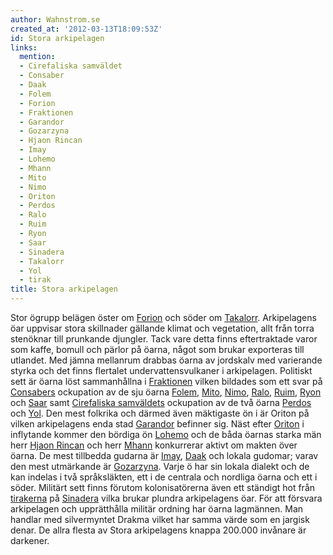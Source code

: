 ```yaml
---
author: Wahnstrom.se
created_at: '2012-03-13T18:09:53Z'
id: Stora arkipelagen
links:
  mention:
  - Cirefaliska samväldet
  - Consaber
  - Daak
  - Folem
  - Forion
  - Fraktionen
  - Garandor
  - Gozarzyna
  - Hjaon Rincan
  - Imay
  - Lohemo
  - Mhann
  - Mito
  - Nimo
  - Oriton
  - Perdos
  - Ralo
  - Ruim
  - Ryon
  - Saar
  - Sinadera
  - Takalorr
  - Yol
  - tirak
title: Stora arkipelagen
---
```


Stor ögrupp belägen öster om [Forion] och söder om [Takalorr]. Arkipelagens öar uppvisar stora
skillnader gällande klimat och vegetation, allt från torra stenöknar till prunkande djungler. Tack
vare detta finns eftertraktade varor som kaffe, bomull och pärlor på öarna, något som brukar
exporteras till utlandet. Med jämna mellanrum drabbas öarna av jordskalv med varierande styrka och
det finns flertalet undervattensvulkaner i arkipelagen. Politiskt sett är öarna löst sammanhållna i
[Fraktionen] vilken bildades som ett svar på [Consabers] ockupation av de sju öarna [Folem], [Mito],
[Nimo], [Ralo], [Ruim], [Ryon] och [Saar] samt [Cirefaliska samväldets] ockupation av de två öarna
[Perdos] och [Yol]. Den mest folkrika och därmed även mäktigaste ön i är Oriton på vilken
arkipelagens enda stad [Garandor] befinner sig. Näst efter [Oriton] i inflytande kommer den bördiga
ön [Lohemo] och de båda öarnas starka män herr [Hjaon Rincan] och herr [Mhann] konkurrerar aktivt om
makten över öarna. De mest tillbedda gudarna är [Imay], [Daak] och lokala gudomar; varav den mest
utmärkande är [Gozarzyna]. Varje ö har sin lokala dialekt och de kan indelas i två språksläkten, ett
i de centrala och nordliga öarna och ett i söder. Militärt sett finns förutom kolonisatörerna även
ett ständigt hot från [tirakerna] på [Sinadera] vilka brukar plundra arkipelagens öar. För att
försvara arkipelagen och upprätthålla militär ordning har öarna lagmännen. Man handlar med
silvermyntet Drakma vilket har samma värde som en jargisk denar. De allra flesta av Stora
arkipelagens knappa 200.000 invånare är darkener.

  [Forion]: Forion
  [Takalorr]: Takalorr
  [Fraktionen]: Fraktionen
  [Consabers]: Consaber
  [Folem]: Folem
  [Mito]: Mito
  [Nimo]: Nimo
  [Ralo]: Ralo
  [Ruim]: Ruim
  [Ryon]: Ryon
  [Saar]: Saar
  [Cirefaliska samväldets]: Cirefaliska_samväldet
  [Perdos]: Perdos
  [Yol]: Yol
  [Garandor]: Garandor
  [Oriton]: Oriton
  [Lohemo]: Lohemo
  [Hjaon Rincan]: Hjaon_Rincan
  [Mhann]: Mhann
  [Imay]: Imay
  [Daak]: Daak
  [Gozarzyna]: Gozarzyna
  [tirakerna]: tirak
  [Sinadera]: Sinadera